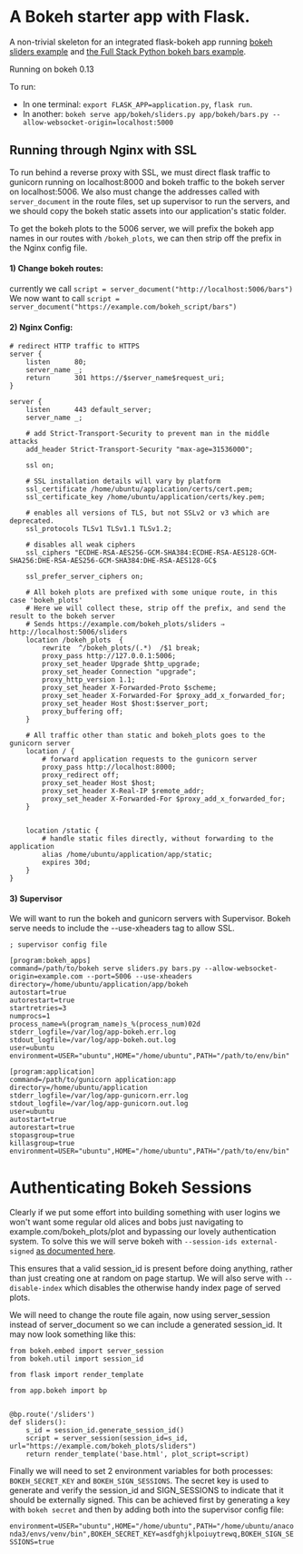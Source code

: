 # A Bokeh starter app with Flask.


A non-trivial skeleton for an integrated flask-bokeh app running [bokeh sliders example](https://github.com/bokeh/bokeh/blob/master/examples/app/sliders.py) and [the Full Stack Python bokeh bars example](https://www.fullstackpython.com/blog/responsive-bar-charts-bokeh-flask-python-3.html).

Running on bokeh 0.13

To run:
* In one terminal:  `export FLASK_APP=application.py`, `flask run`.
* In another: `bokeh serve app/bokeh/sliders.py app/bokeh/bars.py --allow-websocket-origin=localhost:5000`



## Running through Nginx with SSL

To run behind a reverse proxy with SSL, we must direct flask traffic to gunicorn running on localhost:8000 and bokeh traffic to the bokeh server on localhost:5006. We also must change the addresses called with `server_document` in the route files, set up supervisor to run the servers, and we should copy the bokeh static assets into our application's static folder.

To get the bokeh plots to the 5006 server, we will prefix the bokeh app names in our routes with `/bokeh_plots`, we can then strip off the prefix in the Nginx config file.

#### 1) Change bokeh routes:
currently we call
`script = server_document("http://localhost:5006/bars")`
We now want to call
`script = server_document("https://example.com/bokeh_script/bars")`

#### 2) Nginx Config:
```
# redirect HTTP traffic to HTTPS
server {
    listen      80;
    server_name _;
    return      301 https://$server_name$request_uri;
}

server {
    listen      443 default_server;
    server_name _;

    # add Strict-Transport-Security to prevent man in the middle attacks
    add_header Strict-Transport-Security "max-age=31536000";

    ssl on;

    # SSL installation details will vary by platform
    ssl_certificate /home/ubuntu/application/certs/cert.pem;
    ssl_certificate_key /home/ubuntu/application/certs/key.pem;

    # enables all versions of TLS, but not SSLv2 or v3 which are deprecated.
    ssl_protocols TLSv1 TLSv1.1 TLSv1.2;

    # disables all weak ciphers
    ssl_ciphers "ECDHE-RSA-AES256-GCM-SHA384:ECDHE-RSA-AES128-GCM-SHA256:DHE-RSA-AES256-GCM-SHA384:DHE-RSA-AES128-GC$

    ssl_prefer_server_ciphers on;

    # All bokeh plots are prefixed with some unique route, in this case 'bokeh_plots'
    # Here we will collect these, strip off the prefix, and send the result to the bokeh server
    # Sends https://example.com/bokeh_plots/sliders ⇒ http://localhost:5006/sliders
    location /bokeh_plots  {
        rewrite  ^/bokeh_plots/(.*)  /$1 break;
        proxy_pass http://127.0.0.1:5006;
        proxy_set_header Upgrade $http_upgrade;
        proxy_set_header Connection "upgrade";
        proxy_http_version 1.1;
        proxy_set_header X-Forwarded-Proto $scheme;
        proxy_set_header X-Forwarded-For $proxy_add_x_forwarded_for;
        proxy_set_header Host $host:$server_port;
        proxy_buffering off;
    }

    # All traffic other than static and bokeh_plots goes to the gunicorn server
    location / {
        # forward application requests to the gunicorn server
        proxy_pass http://localhost:8000;
        proxy_redirect off;
        proxy_set_header Host $host;
        proxy_set_header X-Real-IP $remote_addr;
        proxy_set_header X-Forwarded-For $proxy_add_x_forwarded_for;
    }


    location /static {
        # handle static files directly, without forwarding to the application
        alias /home/ubuntu/application/app/static;
        expires 30d;
    }
}
```

#### 3) Supervisor
We will want to run the bokeh and gunicorn servers with Supervisor. Bokeh serve needs to include the --use-xheaders tag to allow SSL.
```
; supervisor config file

[program:bokeh_apps]
command=/path/to/bokeh serve sliders.py bars.py --allow-websocket-origin=example.com --port=5006 --use-xheaders
directory=/home/ubuntu/application/app/bokeh
autostart=true
autorestart=true
startretries=3
numprocs=1
process_name=%(program_name)s_%(process_num)02d
stderr_logfile=/var/log/app-bokeh.err.log
stdout_logfile=/var/log/app-bokeh.out.log
user=ubuntu
environment=USER="ubuntu",HOME="/home/ubuntu",PATH="/path/to/env/bin"

[program:application]
command=/path/to/gunicorn application:app
directory=/home/ubuntu/application
stderr_logfile=/var/log/app-gunicorn.err.log
stdout_logfile=/var/log/app-gunicorn.out.log
user=ubuntu
autostart=true
autorestart=true
stopasgroup=true
killasgroup=true
environment=USER="ubuntu",HOME="/home/ubuntu",PATH="/path/to/env/bin"
```

# Authenticating Bokeh Sessions
Clearly if we put some effort into building something with user logins we won't want some regular old alices and bobs just navigating to example.com/bokeh_plots/plot and bypassing our lovely authentication system. To solve this we will serve bokeh with `--session-ids external-signed` [as documented here](https://bokeh.pydata.org/en/latest/docs/reference/command/subcommands/serve.html). 

This ensures that a valid session_id is present before doing anything, rather than just creating one at random on page startup. We will also serve with `--disable-index` which disables the otherwise handy index page of served plots.

We will need to change the route file again, now using server_session instead of server_document so we can include a generated session_id. It may now look something like this:
```
from bokeh.embed import server_session
from bokeh.util import session_id

from flask import render_template

from app.bokeh import bp


@bp.route('/sliders')
def sliders():
    s_id = session_id.generate_session_id()
    script = server_session(session_id=s_id, url="https://example.com/bokeh_plots/sliders")
    return render_template('base.html', plot_script=script)
```

Finally we will need to set 2 environment variables for both processes: `BOKEH_SECRET_KEY` and `BOKEH_SIGN_SESSIONS`. The secret key is used to generate and verify the session_id and SIGN_SESSIONS to indicate that it should be externally signed. This can be achieved first by generating a key with `bokeh secret` and then by adding both into the supervisor config file:

```environment=USER="ubuntu",HOME="/home/ubuntu",PATH="/home/ubuntu/anaconda3/envs/venv/bin",BOKEH_SECRET_KEY=asdfghjklpoiuytrewq,BOKEH_SIGN_SESSIONS=true```
